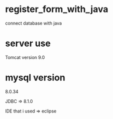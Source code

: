 # register_form_with_java
connect database with java 

# server use 
Tomcat version 9.0

# mysql version 
8.0.34 

JDBC => 8.1.0

IDE that i used => eclipse
